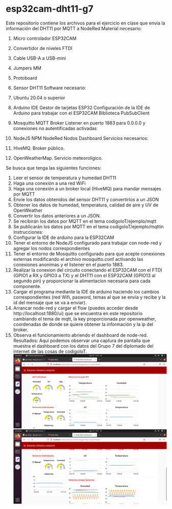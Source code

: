 # esp32cam-dht11-g7
Este repositorio contiene los archivos para el ejercicio en clase que envía la información del DHT11 por MQTT a NodeRed
Material necesario:

   1. Micro controlador ESP32CAM
   2. Convertidor de niveles FTDI
   3. Cable USB-A a USB-mini
   4. Jumpers MM
   5. Protoboard
   6. Sensor DHT11
Software necesario:

   1. Ubuntu 20.04 o superior 
   2. Arduino IDE
        Gestor de tarjetas ESP32
        Configuración de la IDE de Arduino para trabajar con el ESP32CAM
        Biblioteca PubSubClient
   3. Mosquitto MQTT Broker
        Listener en puerto 1883 para 0.0.0.0 y conexiones no autentificadas activadas
   4. NodeJS
        NPM
        NodeRed
        Nodos Dashboard
Servicios necesarios:

   1. HiveMQ. Broker público.
   2. OpenWeatherMap. Servicio meteorolígico.

Se busca que tenga las siguientes funciones:

   1. Leer el sensor de temperatura y humedad DHT11
   2. Haga una conexión a una red WiFi
   3. Haga una conexión a un broker local (HiveMQ) para mandar mensajes por MQTT
   4. Envie los datos obtenidos del sensor DHT11 y convertirlos a un JSON
   5. Obtener los datos de humedad, temperatura, calidad de aire y UV de OpenWeather
   6. Convertir los datos anteriores a un JSON.
   7. Se recibirán los datos por MQTT en el tema codigoIoT/ejemplo/mqtt
   8. Se publicarán los datos por MQTT en el tema codigoIoT/ejemplo/mqttin
Instrucciones:
   1. Configurar la IDE de arduino para la ESP32CAM
   2. Tener el entorno de NodeJS configurado para trabajar con node-red y agregar los nodos correspondientes
   3. Tener el entorno de Mosquitto configurado para que acepte conexiones externas modificando el archivo mosquitto.conf activando las conexiones anonimas y el listener en el puerto 1883.
   4. Realizar la conexion del circuito conectando el ESP32CAM con el FTDI (GPIO1 a RX y GPIO3 a TX) y el DHT11 con el ESP32CAM (GPIO13 al segundo pin) y proporcionar la alimentacion necesaria para cada componente.
   5. Cargar el programa mediante la IDE de arduino haciendo los cambios correspondientes (red Wifi, pasword, temas al que se envia y recibe y la id del mensaje que se va a enviar).
   6. Arrancar node-red y cargar el flow (puedes acceder desde http://localhost:1880/ui) que se encuentra en este repositorio cambiando el tema de mqtt, la key proporcionada por openweather, coordenadas de donde se quiere obtener la información y la ip del broker.
   7. Observa el funcionamiento abriendo el dashboard de node-red.
Resultados:
Aqui podemos observar una captura de pantalla que muestra el dashboard con los datos del Grupo 7 del diplomado del internet de las cosas de codigoIoT.
![](https://github.com/ManuSV16/esp32cam-dht11-g7/blob/main/Screenshot%20from%202022-08-23%2013-51-33.png)
![](https://github.com/ManuSV16/esp32cam-dht11-g7/blob/main/Screenshot%20from%202022-08-23%2013-51-41.png)
 
   
